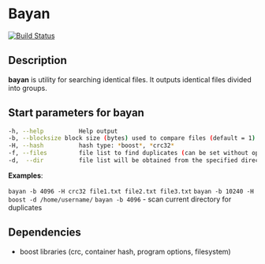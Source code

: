 # Bayan
[![Build Status](https://travis-ci.org/gwqw/OTUSLesson17.svg?branch=master)](https://travis-ci.org/gwqw/OTUSLesson17/)

## Description

**bayan** is utility for searching identical files. It outputs identical files divided into groups. 

## Start parameters for bayan

```bash
-h, --help			Help output
-b, --blocksize	block size (bytes) used to compare files (default = 1)
-H, --hash			hash type: *boost*, *crc32*
-f, --files			file list to find duplicates (can be set without option `-f`)
-d,  --dir			file list will be obtained from the specified directory recursively (-f is ignored)
```

**Examples**: 

`bayan -b 4096 -H crc32 file1.txt file2.txt file3.txt`
`bayan -b 10240 -H boost -d /home/username/`
`bayan -b 4096` - scan current directory for duplicates


## Dependencies

* boost libraries (crc, container hash, program options, filesystem)